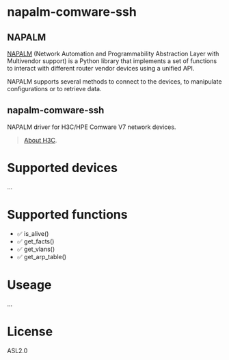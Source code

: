 # napalm-comware-ssh

## NAPALM

[NAPALM](https://github.com/napalm-automation/napalm) (Network Automation and Programmability Abstraction Layer with Multivendor support) is a Python library that implements a set of functions to interact with different router vendor devices using a unified API.

NAPALM supports several methods to connect to the devices, to manipulate configurations or to retrieve data.

## napalm-comware-ssh

NAPALM driver for H3C/HPE Comware V7 network devices.

> [About H3C](https://www.h3c.com/en/About_Us/).

# Supported devices

...

# Supported functions

- :white_check_mark: is_alive()
- :white_check_mark: get_facts()
- :white_check_mark: get_vlans()
- :white_check_mark: get_arp_table()


# Useage

...

# License

ASL2.0